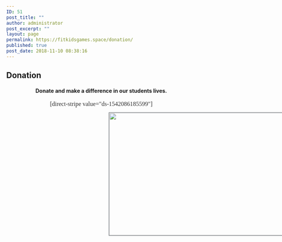 ```yaml
---
ID: 51
post_title: ""
author: administrator
post_excerpt: ""
layout: page
permalink: https://fitkidsgames.space/donation/
published: true
post_date: 2018-11-10 08:38:16
---
```

<h2>Donation</h2>
<h4 style="text-align: center;">Donate and make a difference in our students lives.</h4>
<p style="text-align: center;"><span style="display: inline !important; float: none; background-color: transparent; color: #333333; cursor: text; font-family: Georgia,'Times New Roman','Bitstream Charter',Times,serif; font-size: 16px; font-style: normal; font-variant: normal; font-weight: 400; letter-spacing: normal; orphans: 2; text-align: left; text-decoration: none; text-indent: 0px; text-transform: none; -webkit-text-stroke-width: 0px; white-space: normal; word-spacing: 0px;">[direct-stripe value="ds-1542086185599"]</span></p>
<img width="500" height="333" class="aligncenter wp-image-137" style="margin: 0px 273px; outline: #72777c solid 1px; height: 326px; text-align: left; color: #747474; text-transform: none; text-indent: 0px; letter-spacing: normal; font-size: 14px; font-style: normal; font-variant: normal; font-weight: 400; text-decoration: none; word-spacing: 0px; display: block; white-space: normal; max-width: 976px; orphans: 2; -webkit-text-stroke-width: 0px; background-color: transparent;" alt="" src="https://fitkidsgames.space/wp-content/uploads/2018/11/card-celebration-envelope-867462-1024x683.jpg">
